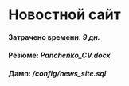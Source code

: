# Новостной сайт

#### Затрачено времени: _9 дн._

#### Резюме: _Panchenko_CV.docx_

#### Дамп: _/config/news_site.sql_

